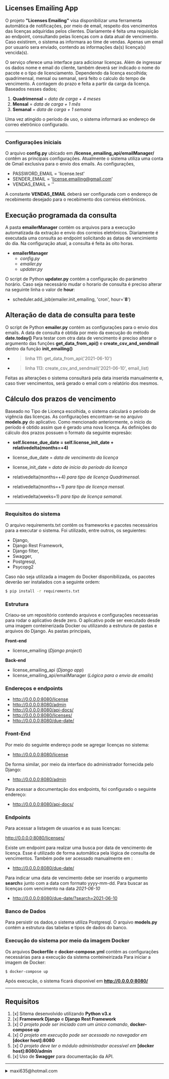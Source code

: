 ## Licenses Emailing App

O projeto __"Licenses Emailing"__ visa disponibilizar uma ferramenta automâtica de notificações, por meio de email, respeito dos vencimentos das licenças adquiridas pelos clientes.
Diariamente é feita uma requisição ao endpoint, consultando pelas licenças com a data atual de vencimento. Caso existirem, o sistema as informara ao time de vendas. Apenas um email por usuario sera enviado, contendo as informações da(s) licença(s) vencida(s).

O serviço oferece uma interface para adicionar licenças. Além de ingressar os dados nome e email do cliente, também deverá ser indicado o nome do pacote e o tipo de licenciamento.
Dependendo da licença escolhida; quadrimensal, mensal ou semanal, será feito o calculo do tempo de vencimento. A contagem do prazo e feita a partir da carga da licença. Baseados nesses dados;

1. __Quadrimensal__ = _data de carga + 4 meses_
2. __Mensal__ = _data de carga + 1 mês_
3. __Semanal__ = _data de carga + 1 semana_

Uma vez atingido o período de uso, o sistema informará ao endereço de correo eletrônico configurado.

-----

### Configurações iniciais

O arquivo __config.py__ ubicado em __/license_emailing_api/emailManager/__ contêm as principais configurações.
Atualmente o sistema utiliza uma conta de Gmail exclusiva para o envio dos emails.
As configurações,

- PASSWORD_EMAIL = 'license.test'
- SENDER_EMAIL = 'license.emailing@gmail.com'
- VENDAS_EMAIL = ''

A constante __VENDAS_EMAIL__ deberá ser configurada com o endereço de recebimento desejado para o recebimento dos correios eletrônicos.

## Execução programada da consulta

A pasta __emailerManager__ contém os arquivos para a execução automatizada da extração e envio dos correios eletrônicos. Diariamente é executada uma consulta ao endpoint solicitando as datas de vencimiento do dia. Na configuração atual, a consulta é feita às oito horas.

- __emailerManager__
    - _config.py_
    - _emailer.py_
    - _updater.py_

O script de Python __updater.py__ contém a configuração do parámetro horário.
Caso seja necessário mudar o horario de consulta é preciso alterar na seguinte linha o valor de __hour__:

- scheduler.add_job(emailer.init_emailing, 'cron', hour='__8__')

## Alteração de data de consulta para teste

O script de Python __emailer.py__ contém as configurações para o envio dos emails. A data de consulta é obtida por meio da execução do método __date.today()__
Para testar com otra data de vencimento é preciso alterar o argumento das funções __get_data_from_api()__ e __create_csv_and_sendmail__ dentro da função __init_emailing()__

- > linha 111:  get_data_from_api('2021-06-10')
- > linha 113:  create_csv_and_sendmail('2021-06-10', email_list)

Feitas as alterações o sistema consultará pela data inserida manualmente e, caso tiver vencimentos, será gerado o email com o relatório dos mesmos.

## Cálculo dos prazos de vencimento

Baseado no Tipo de Licença escolhida, o sistema calculará o período de vigência das licenças.
As configurações encontram-se no arquivo __models.py__ do aplicativo.
Como mencionado anteriormente, o início do período é obtido assim que é gerado uma nova licença.
As definições do cálculo dos prazos possuen o formato da seguinte expresão:

- __self.license_due_date = self.license_init_date + relativedelta(months=+4)__

- license_due_date = _data de vencimento da licença_
- license_init_date = _data de início do período da licença_

- relativedelta(months=+4) _para tipo de licença Quadrimensal._
- relativedelta(months=+1) _para tipo de licença mensal._
- relativedelta(weeks=1) _para tipo de licença semanal._

-----

### Requisitos do sistema

O arquivo requirements.txt contêm os frameworks e pacotes necessários para a executar o sistema. Foi utilizado, entre outros, os seguientes:

- Django,
- Django Rest Framework,
- Django filter,
- Swagger,
- Postgresql,
- Psycopg2

Caso não seja utilizada a imagem do Docker disponibilizada, os pacotes deverão ser instalados con a seguinte ordem:

```sh
$ pip install -r requirements.txt
```

### Estrutura

Criaou-se um repositório contendo arquivos e configurações necessarias para rodar o aplicativo desde zero.
O aplicativo pode ser executado desde uma imagem conteinerizada Docker ou utilizando a estrutura de pastas e arquivos do Django.
As pastas principais,

__Front-end__
- license_emailing (_Django project_)

__Back-end__
- license_emailing_api (_Django app_)
- license_emailing_api/emailManager (_Lógica para o envio de emails_)


### Endereços e endpoints

- http://0.0.0.0:8080/license
- http://0.0.0.0:8080/admin
- http://0.0.0.0:8080/api-docs/
- http://0.0.0.0:8080/licenses/
- http://0.0.0.0:8080/due-date/


### Front-End

Por meio do seguinte endereço pode se agregar licenças no sistema:

- http://0.0.0.0:8080/license

De forma similar, por meio da interface do administrador fornecida pelo Django:

- http://0.0.0.0:8080/admin

Para acessar a documentação dos endpoints, foi configurado o seguinte endereço:

- http://0.0.0.0:8080/api-docs/


### Endpoints

Para acessar a listagem de usuarios e as suas licenças:

http://0.0.0.0:8080/licenses/

Existe um endpoint para realzar uma busca por data de vencimento de licença. Esse é utilizado de forma automâtica pela lógica de consulta de vencimentos. Também pode ser acessado manualmente em :

- http://0.0.0.0:8080/due-date/

Para indicar uma data de vencimento debe ser inserido o argumento __search=__ junto com a data com formato yyyy-mm-dd.
Para buscar as licenças com vencimento na data _2021-06-10_

- http://0.0.0.0:8080/due-date/?search=2021-06-10


### Banco de Dados

Para persistir os dados,o sistema utiliza Postgresql.
O arquivo __models.py__ contém a estrutura das tabelas e tipos de dados do banco.


### Execução do sistema por meio da imagem Docker

Os arquivos __Dockerfile__ e __docker-compose.yml__ contêm as configurações necessárias para a execução da sistema conteineirizada
Para iniciar a imagem de Docker:

```sh
$ docker-compose up
```
Após execução, o sistema ficará disponível em __http://0.0.0.0:8080/__

-----

## Requisitos

1. [x] Sitema desenvolvido utilizando __Python v3.x__
2. [x] __Framework Django__ e __Django Rest Framework__
3. [x] _O projeto pode ser iniciado com um único comando_, __docker-compose up__ 
4. [x] _O projeto em execução pode ser acessado no navegador em_ __[docker host]:8080__
5. [x] _O projeto deve ter o módulo administrador acessível em_ __[docker host]:8080/admin__
6. [x] Uso de __Swagger__ para documentação da API.

-----

<details>
  <summary> maxi635@hotmail.com </summary>
    Maximiliano Hugo Chaile
</details>
